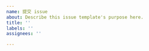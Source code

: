 ```yaml
---
name: 提交 issue
about: Describe this issue template's purpose here.
title: ''
labels: ''
assignees: ''

---
```



